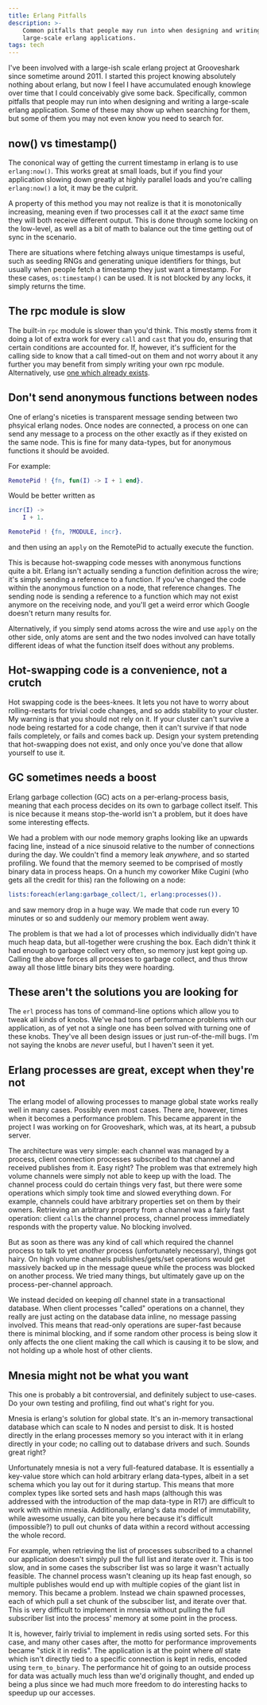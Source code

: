 ```yaml
---
title: Erlang Pitfalls
description: >-
    Common pitfalls that people may run into when designing and writing
    large-scale erlang applications.
tags: tech
---
```


I've been involved with a large-ish scale erlang project at Grooveshark since
sometime around 2011. I started this project knowing absolutely nothing about
erlang, but now I feel I have accumulated enough knowlege over time that I could
conceivably give some back. Specifically, common pitfalls that people may run
into when designing and writing a large-scale erlang application. Some of these
may show up when searching for them, but some of them you may not even know you
need to search for.

## now() vs timestamp()

The cononical way of getting the current timestamp in erlang is to use
`erlang:now()`. This works great at small loads, but if you find your
application slowing down greatly at highly parallel loads and you're calling
`erlang:now()` a lot, it may be the culprit.

A property of this method you may not realize is that it is monotonically
increasing, meaning even if two processes call it at the *exact* same time they
will both receive different output. This is done through some locking on the
low-level, as well as a bit of math to balance out the time getting out of sync
in the scenario.

There are situations where fetching always unique timestamps is useful, such as
seeding RNGs and generating unique identifiers for things, but usually when
people fetch a timestamp they just want a timestamp. For these cases,
`os:timestamp()` can be used. It is not blocked by any locks, it simply returns
the time.

## The rpc module is slow

The built-in `rpc` module is slower than you'd think. This mostly stems from it
doing a lot of extra work for every `call` and `cast` that you do, ensuring that
certain conditions are accounted for. If, however, it's sufficient for the
calling side to know that a call timed-out on them and not worry about it any
further you may benefit from simply writing your own rpc module. Alternatively,
use [one which already exists](https://github.com/cloudant/rexi).

## Don't send anonymous functions between nodes

One of erlang's niceties is transparent message sending between two phsyical
erlang nodes. Once nodes are connected, a process on one can send any message to
a process on the other exactly as if they existed on the same node. This is fine
for many data-types, but for anonymous functions it should be avoided.

For example:

```erlang
RemotePid ! {fn, fun(I) -> I + 1 end}.
```

Would be better written as

```erlang
incr(I) ->
    I + 1.

RemotePid ! {fn, ?MODULE, incr}.
```

and then using an `apply` on the RemotePid to actually execute the function.

This is because hot-swapping code messes with anonymous functions quite a bit.
Erlang isn't actually sending a function definition across the wire; it's simply
sending a reference to a function. If you've changed the code within the
anonymous function on a node, that reference changes. The sending node is
sending a reference to a function which may not exist anymore on the receiving
node, and you'll get a weird error which Google doesn't return many results for.

Alternatively, if you simply send atoms across the wire and use `apply` on the
other side, only atoms are sent and the two nodes involved can have totally
different ideas of what the function itself does without any problems.

## Hot-swapping code is a convenience, not a crutch

Hot swapping code is the bees-knees. It lets you not have to worry about
rolling-restarts for trivial code changes, and so adds stability to your
cluster. My warning is that you should not rely on it. If your cluster can't
survive a node being restarted for a code change, then it can't survive if that
node fails completely, or fails and comes back up. Design your system pretending
that hot-swapping does not exist, and only once you've done that allow yourself
to use it.

## GC sometimes needs a boost

Erlang garbage collection (GC) acts on a per-erlang-process basis, meaning that
each process decides on its own to garbage collect itself. This is nice because
it means stop-the-world isn't a problem, but it does have some interesting
effects.

We had a problem with our node memory graphs looking like an upwards facing
line, instead of a nice sinusoid relative to the number of connections during
the day. We couldn't find a memory leak *anywhere*, and so started profiling. We
found that the memory seemed to be comprised of mostly binary data in process
heaps. On a hunch my coworker Mike Cugini (who gets all the credit for this) ran
the following on a node:

```erlang
lists:foreach(erlang:garbage_collect/1, erlang:processes()).
```

and saw memory drop in a huge way. We made that code run every 10 minutes or so
and suddenly our memory problem went away.

The problem is that we had a lot of processes which individually didn't have
much heap data, but all-together were crushing the box. Each didn't think it had
enough to garbage collect very often, so memory just kept going up. Calling the
above forces all processes to garbage collect, and thus throw away all those
little binary bits they were hoarding.

## These aren't the solutions you are looking for

The `erl` process has tons of command-line options which allow you to tweak all
kinds of knobs. We've had tons of performance problems with our application, as
of yet not a single one has been solved with turning one of these knobs. They've
all been design issues or just run-of-the-mill bugs. I'm not saying the knobs
are *never* useful, but I haven't seen it yet.

## Erlang processes are great, except when they're not

The erlang model of allowing processes to manage global state works really well
in many cases. Possibly even most cases. There are, however, times when it
becomes a performance problem. This became apparent in the project I was working
on for Grooveshark, which was, at its heart, a pubsub server.

The architecture was very simple: each channel was managed by a process, client
connection processes subscribed to that channel and received publishes from it.
Easy right? The problem was that extremely high volume channels were simply not
able to keep up with the load. The channel process could do certain things very
fast, but there were some operations which simply took time and slowed
everything down. For example, channels could have arbitrary properties set on
them by their owners. Retrieving an arbitrary property from a channel was a
fairly fast operation: client `call`s the channel process, channel process
immediately responds with the property value. No blocking involved.

But as soon as there was any kind of call which required the channel process to
talk to yet *another* process (unfortunately necessary), things got hairy. On
high volume channels publishes/gets/set operations would get massively backed up
in the message queue while the process was blocked on another process. We tried
many things, but ultimately gave up on the process-per-channel approach.

We instead decided on keeping *all* channel state in a transactional database.
When client processes "called" operations on a channel, they really are just
acting on the database data inline, no message passing involved. This means that
read-only operations are super-fast because there is minimal blocking, and if
some random other process is being slow it only affects the one client making
the call which is causing it to be slow, and not holding up a whole host of
other clients.

## Mnesia might not be what you want

This one is probably a bit controversial, and definitely subject to use-cases.
Do your own testing and profiling, find out what's right for you.

Mnesia is erlang's solution for global state. It's an in-memory transactional
database which can scale to N nodes and persist to disk. It is hosted
directly in the erlang processes memory so you interact with it in erlang
directly in your code; no calling out to database drivers and such. Sounds great
right?

Unfortunately mnesia is not a very full-featured database. It is essentially a
key-value store which can hold arbitrary erlang data-types, albeit in a set
schema which you lay out for it during startup. This means that more complex
types like sorted sets and hash maps (although this was addressed with the
introduction of the map data-type in R17) are difficult to work with within
mnesia. Additionally, erlang's data model of immutability, while awesome
usually, can bite you here because it's difficult (impossible?) to pull out
chunks of data within a record without accessing the whole record.

For example, when retrieving the list of processes subscribed to a channel our
application doesn't simply pull the full list and iterate over it. This is too
slow, and in some cases the subscriber list was so large it wasn't actually
feasible. The channel process wasn't cleaning up its heap fast enough, so
multiple publishes would end up with multiple copies of the giant list in
memory. This became a problem. Instead we chain spawned processes, each of which
pull a set chunk of the subsciber list, and iterate over that. This is very
difficult to implement in mnesia without pulling the full subscriber list into
the process' memory at some point in the process.

It is, however, fairly trivial to implement in redis using sorted sets. For this
case, and many other cases after, the motto for performance improvements became
"stick it in redis". The application is at the point where *all* state which
isn't directly tied to a specific connection is kept in redis, encoded using
`term_to_binary`. The performance hit of going to an outside process for data
was actually much less than we'd originally thought, and ended up being a plus
since we had much more freedom to do interesting hacks to speedup up our
accesses.
